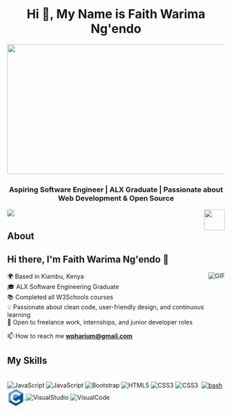 <h1 align="center">Hi 👋, My Name is Faith Warima Ng'endo</h1>
<div id="header" align="center">
  <div id="badges" align="center">
</div>
<div align="center">
 <img src="https://media.giphy.com/media/L1R1tvI9svkIWwpVYr/giphy.gif" width="700" height="300"/>
 
</div>
</div>
<h3 align="center">Aspiring Software Engineer | ALX Graduate | Passionate about Web Development & Open Source</h3>
<a href="https://www.javascript.com/"><img src="https://cdn.jsdelivr.net/gh/devicons/devicon/icons/javascript/javascript-original.svg" align="right" height="48" width="48" ></a>
<img src="https://visitor-badge.laobi.icu/badge?page_id=Gtindi.Gtindi">

## About
## Hi there, I'm Faith Warima Ng'endo 👋
<img align="right" alt="GIF" height="120px" src="https://media.giphy.com/media/2xnO6tTIYYFE2j3IqQ/giphy.gif"/>


🌍 Based in Kiambu, Kenya  
🎓 ALX Software Engineering Graduate  
📚 Completed all W3Schools courses  
💡 Passionate about clean code, user-friendly design, and continuous learning  
💼 Open to freelance work, internships, and junior developer roles

📫 How to reach me **wpharium@gmail.com**


## My Skills 
<div style="display: inline_block"><br>
<img align="center" alt="JavaScript" height="30" width="40" src="https://img.icons8.com/color/48/000000/linux--v1.png" style="max-width:100%;">
<img align="center" alt="JavaScript" height="30" width="40" src="https://cdn.jsdelivr.net/gh/devicons/devicon/icons/javascript/javascript-original.svg" style="max-width:100%;">
<img align="center" alt="Bootstrap" height="30" width="40" src="https://cdn.jsdelivr.net/gh/devicons/devicon/icons/bootstrap/bootstrap-plain-wordmark.svg" style="max-width:100%;">
<img align="center" alt="HTML5" height="30" width="40" src="https://cdn.jsdelivr.net/gh/devicons/devicon/icons/html5/html5-original-wordmark.svg" style="max-width:100%;">
<img align="center" alt="CSS3" height="30" width="40" src="https://cdn.jsdelivr.net/gh/devicons/devicon/icons/css3/css3-original-wordmark.svg" style="max-width:100%;">
<img align="center" alt="CSS3" height="30" width="40" src="https://cdn.jsdelivr.net/gh/devicons/devicon/icons/css3/css3-original-wordmark.svg" style="max-width:100%;">
<img align="center"> <a href="https://www.gnu.org/software/bash/" target="_blank" rel="noreferrer"> 
<img align="center" src="https://www.vectorlogo.zone/logos/gnu_bash/gnu_bash-icon.svg" alt="bash" width="40" height="40"/> 
<a href="https://www.cprogramming.com/" target="_blank" rel="noreferrer"> 
<img align="center" src="https://raw.githubusercontent.com/devicons/devicon/master/icons/c/c-original.svg" alt="c" width="40" height="40"/> </a>

<img align="center" alt="VisualStudio" height="30" width="40" src="https://cdn.jsdelivr.net/gh/devicons/devicon/icons/visualstudio/visualstudio-plain.svg" style="max-width:100%;">
<img align="center" alt="VisualCode" height="30" width="40" src="https://cdn.jsdelivr.net/gh/devicons/devicon/icons/vscode/vscode-original.svg" style="max-width:100%;">

</div

